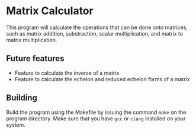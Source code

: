 # Matrix Calculator

This program will calculate the operations that can be done onto matrices, such as
matrix addition, substraction, scalar multiplication, and matrix to matrix multiplication.

## Future features

- Feature to calculate the inverse of a matrix
- Feature to calculate the echelon and reduced echelon forms of a matrix

## Building

Build the program using the Makefile by issuing the command `make` on the program directory.
Make sure that you have `gcc` or `clang` installed on your system.
